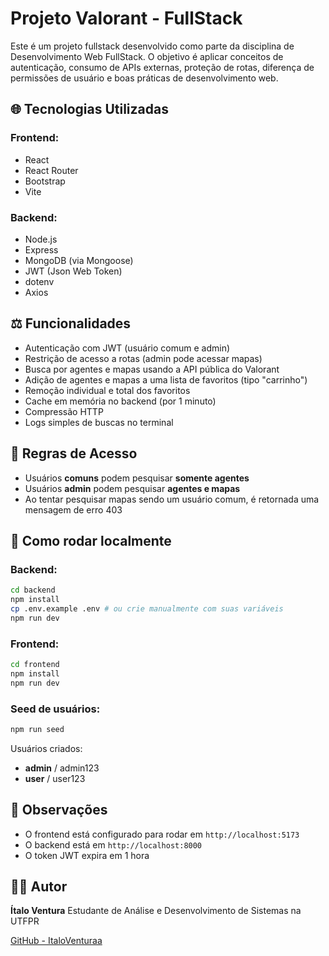 # Projeto Valorant - FullStack

Este é um projeto fullstack desenvolvido como parte da disciplina de Desenvolvimento Web FullStack. O objetivo é aplicar conceitos de autenticação, consumo de APIs externas, proteção de rotas, diferença de permissões de usuário e boas práticas de desenvolvimento web.

## 🌐 Tecnologias Utilizadas

### Frontend:

* React
* React Router
* Bootstrap
* Vite

### Backend:

* Node.js
* Express
* MongoDB (via Mongoose)
* JWT (Json Web Token)
* dotenv
* Axios

## ⚖️ Funcionalidades

* Autenticação com JWT (usuário comum e admin)
* Restrição de acesso a rotas (admin pode acessar mapas)
* Busca por agentes e mapas usando a API pública do Valorant
* Adição de agentes e mapas a uma lista de favoritos (tipo "carrinho")
* Remoção individual e total dos favoritos
* Cache em memória no backend (por 1 minuto)
* Compressão HTTP
* Logs simples de buscas no terminal

## 🔑 Regras de Acesso

* Usuários **comuns** podem pesquisar **somente agentes**
* Usuários **admin** podem pesquisar **agentes e mapas**
* Ao tentar pesquisar mapas sendo um usuário comum, é retornada uma mensagem de erro 403

## 🚀 Como rodar localmente

### Backend:

```bash
cd backend
npm install
cp .env.example .env # ou crie manualmente com suas variáveis
npm run dev
```

### Frontend:

```bash
cd frontend
npm install
npm run dev
```

### Seed de usuários:

```bash
npm run seed
```

Usuários criados:

* **admin** / admin123
* **user** / user123

## 🔹 Observações

* O frontend está configurado para rodar em `http://localhost:5173`
* O backend está em `http://localhost:8000`
* O token JWT expira em 1 hora

## 🧑‍💻 Autor

**Ítalo Ventura**
Estudante de Análise e Desenvolvimento de Sistemas na UTFPR

[GitHub - ItaloVenturaa](https://github.com/ItaloVenturaa)


